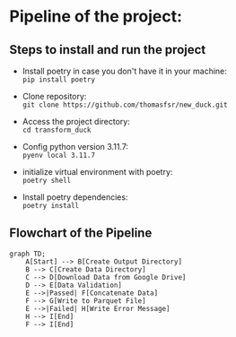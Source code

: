 # Pipeline of the project:

## Steps to install and run the project  
  
* Install poetry in case you don't have it in your machine:  
`pip install poetry` 

* Clone repository:  
`git clone https://github.com/thomasfsr/new_duck.git`  

*   Access the project directory:  
`cd transform_duck`  
  
*   Config python version 3.11.7:    
`pyenv local 3.11.7`  

*   initialize virtual environment with poetry:  
`poetry shell`  
  
*   Install poetry dependencies:  
`poetry install`  

## Flowchart of the Pipeline  

```mermaid
graph TD;
    A[Start] --> B[Create Output Directory]
    B --> C[Create Data Directory]
    C --> D[Download Data from Google Drive]
    D --> E[Data Validation]
    E -->|Passed| F[Concatenate Data]
    F --> G[Write to Parquet File]
    E -->|Failed| H[Write Error Message]
    H --> I[End]
    F --> I[End]
```